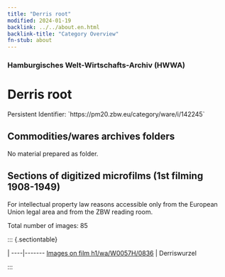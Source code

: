 ```yaml
---
title: "Derris root"
modified: 2024-01-19
backlink: ../../about.en.html
backlink-title: "Category Overview"
fn-stub: about
---
```


### Hamburgisches Welt-Wirtschafts-Archiv (HWWA)

# Derris root

<div class="hint">Persistent Identifier: `https://pm20.zbw.eu/category/ware/i/142245`</div>







## Commodities/wares archives folders





No material prepared as folder.



<a id="filmsections" />

## Sections of digitized microfilms (1st filming 1908-1949)

<p>For intellectual property law reasons accessible only from the European Union legal area and from the ZBW reading room.</p>



<p>Total number of images: 85</p>




::: {.sectiontable}

 | 
----|-------
<a class="btn" href="https://pm20.zbw.eu/film/h1/wa/W0057H/0836" rel="nofollow">Images on film h1/wa/W0057H/0836</a> | Derriswurzel


:::
















